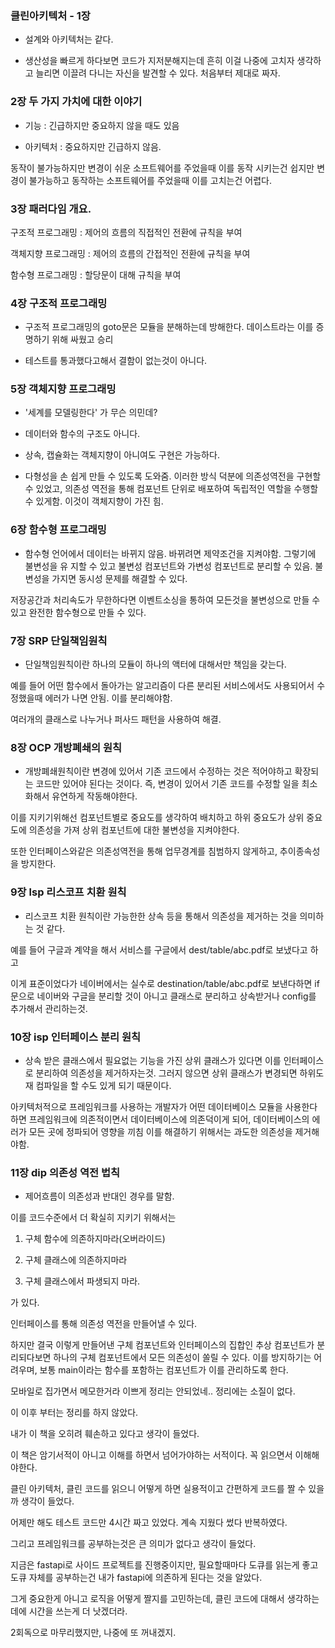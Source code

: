 ### 클린아키텍처 - 1장


- 설계와 아키텍처는 같다.


- 생산성을 빠르게 하다보면 코드가 지저분해지는데 흔히 이걸 나중에 고치자 생각하고 늘리면 이끌려 다니는 자신을 발견할 수 있다. 처음부터 제대로 짜자.



### 2장 두 가지 가치에 대한 이야기


- 기능 : 긴급하지만 중요하지 않을 때도 있음


- 아키텍처 : 중요하지만 긴급하지 않음.


동작이 불가능하지만 변경이 쉬운 소프트웨어를 주었을때 이를 동작 시키는건 쉽지만 변경이 불가능하고 동작하는 소프트웨어를 주었을때 이를 고치는건 어렵다.



### 3장 패러다임 개요.


구조적 프로그래밍 : 제어의 흐름의 직접적인 전환에 규칙을 부여


객체지향 프로그래밍 : 제어의 흐름의 간접적인 전환에 규칙을 부여


함수형 프로그래밍 : 할당문이 대해 규칙을 부여


### 4장 구조적 프로그래밍


- 구조적 프로그래밍의 goto문은 모듈을 분해하는데 방해한다. 데이스트라는 이를 증명하기 위해 싸웠고 승리


- 테스트를 통과했다고해서 결함이 없는것이 아니다.


### 5장 객체지향 프로그래밍

- '세계를 모델링한다' 가 무슨 의민데?


- 데이터와 함수의 구조도 아니다.


- 상속, 캡슐화는 객체지향이 아니여도 구현은 가능하다.


- 다형성을 손 쉽게 만들 수 있도록 도와줌. 이러한 방식 덕분에 의존성역전을 구현할 수 있었고, 의존성 역전을 통해 컴포넌트 단위로 배포하여 독립적인 역할을 수행할 수 있게함. 이것이 객체지향이 가진 힘.


### 6장 함수형 프로그래밍


- 함수형 언어에서 데이터는 바뀌지 않음. 바뀌려면 제약조건을 지켜야함. 그렇기에 불변성을 유 지할 수 있고 불변성 컴포넌트와 가변성 컴포넌트로 분리할 수 있음. 불변성을 가지면 동시성 문제를 해결할 수 있다.


저장공간과 처리속도가 무한하다면 이벤트소싱을 통하여 모든것을 불변성으로 만들 수 있고 완전한 함수형으로 만들 수 있다.


### 7장 SRP 단일책임원칙


- 단일책임원칙이란 하나의 모듈이 하나의 액터에 대해서만 책임을 갖는다.


예를 들어 어떤 함수에서 돌아가는 알고리즘이 다른 분리된 서비스에서도 사용되어서 수정했을때 에러가 나면 안됨. 이를 분리해야함.

여러개의 클래스로 나누거나 퍼사드 패턴을 사용하여 해결.


### 8장 OCP 개방폐쇄의 원칙


- 개방폐쇄원칙이란 변경에 있어서 기존 코드에서 수정하는 것은 적어야하고 확장되는 코드만 있어야 된다는 것이다. 즉, 변경이 있어서 기존 코드를 수정할 일을 최소화해서 유연하게 작동해야한다.


이를 지키기위해선 컴포넌트별로 중요도를 생각하여 배치하고 하위 중요도가 상위 중요도에 의존성을 가져 상위 컴포넌트에 대한 불변성을 지켜야한다.


또한 인터페이스와같은 의존성역전을 통해 업무경계를 침범하지 않게하고, 추이종속성을 방지한다.


### 9장 lsp 리스코프 치환 원칙


- 리스코프 치환 원칙이란 가능한한 상속 등을 통해서 의존성을 제거하는 것을 의미하는 것 같다.

예를 들어 구글과 계약을 해서 서비스를 구글에서 dest/table/abc.pdf로 보냈다고 하고

이게 표준이었다가 네이버에서는 실수로 destination/table/abc.pdf로 보낸다하면 if문으로 네이버와 구글을 분리할 것이 아니고 클래스로 분리하고 상속받거나 config를 추가해서 관리하는것.


### 10장 isp 인터페이스 분리 원칙


- 상속 받은 클래스에서 필요없는 기능을 가진 상위 클래스가 있다면 이를 인터페이스로 분리하여 의존성을 제거하자는것. 그러지 않으면 상위 클래스가 변경되면 하위도 재 컴파일을 할 수도 있게 되기 때문이다.


아키텍처적으로 프레임워크를 사용하는 개발자가 어떤 데이터베이스 모듈을 사용한다하면 프레임워크에 의존적이면서 데이터베이스에 의존덕이게 되어, 데이터베이스의 에러가 모든 곳에 정파되어 영향을 끼침 이를 해결하기 위해서는 과도한 의존성을 제거해야함.


### 11장 dip 의존성 역전 법칙


- 제어흐름이 의존성과 반대인 경우를 말함.

이를 코드수준에서 더 확실히 지키기 위해서는

1. 구체 함수에 의존하지마라(오버라이드)

2. 구체 클래스에 의존하지마라

3. 구체 클래스에서 파생되지 마라.

가 있다.

인터페이스를 통해 의존성 역전을 만들어낼 수 있다.

하지만 결국 이렇게 만들어낸 구체 컴포넌트와 인터페이스의 집합인 추상 컴포넌트가 분리되다보면 하나의 구체 컴포넌트에서 모든 의존성이 쏠릴 수 있다. 이를 방지하기는 어려우며, 보통 main이라는 함수를 포함하는 컴포넌트가 이를 관리하도록 한다.



모바일로 집가면서 메모한거라 이쁘게 정리는 안되었네.. 정리에는 소질이 없다.


이 이후 부터는 정리를 하지 않았다.


내가 이 책을 오히려 훼손하고 있다고 생각이 들었다.


이 책은 암기서적이 아니고 이해를 하면서 넘어가야하는 서적이다. 꼭 읽으면서 이해해야한다.


클린 아키텍처, 클린 코드를 읽으니 어떻게 하면 실용적이고 간편하게 코드를 짤 수 있을까 생각이 들었다.


어제만 해도 테스트 코드만 4시간 짜고 있었다. 계속 지웠다 썼다 반복하였다.


그리고 프레임워크를 공부하는것은 큰 의미가 없다고 생각이 들었다.


지금은 fastapi로 사이드 프로젝트를 진행중이지만, 필요할때마다 도큐를 읽는게 좋고 도큐 자체를 공부하는건 내가 fastapi에 의존하게 된다는 것을 알았다.


그게 중요한게 아니고 로직을 어떻게 짤지를 고민하는데, 클린 코드에 대해서 생각하는데에 시간을 쓰는게 더 낫겠더라.


2회독으로 마무리했지만, 나중에 또 꺼내겠지.


